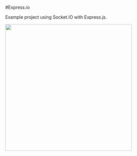 #Express.io

Example project using Socket.IO with Express.js.

<img src="https://arcadestudio.com.br/img/socketio.png" width="400">
